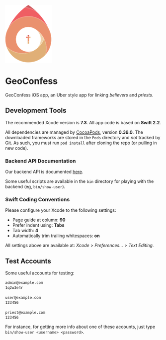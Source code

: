 ![GeoConfess Logo](Logo.png)

# GeoConfess

GeoConfess iOS app, an Uber style app for linking *believers* and *priests*.

## Development Tools

The recommended Xcode version is **7.3**. All app code is based on **Swift 2.2**. 

All dependencies are managed by [CocoaPods](https://cocoapods.org), version **0.39.0**.
The downloaded frameworks are stored in the `Pods` directory and *not* tracked by Git.
As such, you must run `pod install` after cloning the repo (or pulling in new code).

### Backend API Documentation

Our backend API is documented [here](http://geoconfess.herokuapp.com/apidoc/V1.html).

Some useful scripts are available in the `bin` directory 
for playing with the backend (eg, `bin/show-user`).

### Swift Coding Conventions

Please configure your Xcode to the following settings: 

* Page guide at column: **90** 
* Prefer indent using: **Tabs**
* Tab width: **4**
* Automatically trim trailing whitespaces: **on**

All settings above are available at: *Xcode* > *Preferences...* > *Text Editing*.

## Test Accounts

Some useful accounts for testing:

	admin@example.com
	1q2w3e4r
	
	user@example.com
	123456
	
	priest@example.com
	123456

For instance, for getting more info about one of these 
accounts, just type `bin/show-user <username> <password>`.
